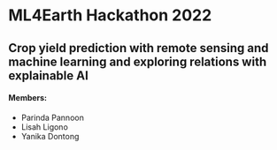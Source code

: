 # ML4Earth Hackathon 2022
## Crop yield prediction with remote sensing and machine learning and exploring relations with explainable AI
#### Members:
*   Parinda Pannoon
*   Lisah Ligono
*   Yanika Dontong

